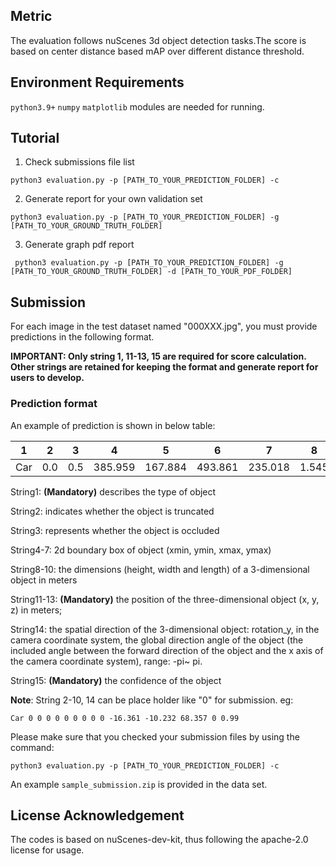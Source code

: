 ## Metric

The evaluation follows nuScenes 3d object detection tasks.The score is based on center distance based mAP over different distance threshold.

## Environment Requirements

`python3.9+`  `numpy`  `matplotlib` modules are needed for running.

## Tutorial

1. Check submissions file list

```
python3 evaluation.py -p [PATH_TO_YOUR_PREDICTION_FOLDER] -c
```

2. Generate report for your own validation set

```
python3 evaluation.py -p [PATH_TO_YOUR_PREDICTION_FOLDER] -g [PATH_TO_YOUR_GROUND_TRUTH_FOLDER]

```

3. Generate graph pdf report

```
 python3 evaluation.py -p [PATH_TO_YOUR_PREDICTION_FOLDER] -g [PATH_TO_YOUR_GROUND_TRUTH_FOLDER] -d [PATH_TO_YOUR_PDF_FOLDER]
```

## Submission

For each image in the test dataset named "000XXX.jpg", you must provide predictions in the following format.

**IMPORTANT:
Only string 1, 11-13, 15 are required for score calculation.
Other strings are retained for keeping the format and generate report for users to develop.**

### Prediction format

An example of prediction is shown in below table:

| 1   | 2   | 3   | 4       | 5       | 6       | 7       | 8     | 9     | 10    | 11      | 12      | 13     | 14    | 15   |
| --- | --- | --- | ------- | ------- | ------- | ------- | ----- | ----- | ----- | ------- | ------- | ------ | ----- | ---- |
| Car | 0.0 | 0.5 | 385.959 | 167.884 | 493.861 | 235.018 | 1.545 | 1.886 | 4.332 | -16.361 | -10.232 | 68.357 | 1.689 | 0.99 |

String1: **(Mandatory)** describes the type of object

String2: indicates whether the object is truncated

String3: represents whether the object is occluded

String4-7: 2d boundary box of object (xmin, ymin, xmax, ymax)

String8-10: the dimensions (height, width and length) of a 3-dimensional object in meters

String11-13: **(Mandatory)** the position of the three-dimensional object (x, y, z) in meters;

String14:  the spatial direction of the 3-dimensional object: rotation_y, in the camera coordinate system, the global direction angle of the object (the included angle between the forward direction of the object and the x axis of the camera coordinate system), range: -pi~ pi.

String15: **(Mandatory)** the confidence of the object

**Note**: String 2-10, 14 can be place holder like "0" for submission. eg:

```
Car 0 0 0 0 0 0 0 0 0 -16.361 -10.232 68.357 0 0.99
```

Please make sure that you checked your submission files by using the command:

```
python3 evaluation.py -p [PATH_TO_YOUR_PREDICTION_FOLDER] -c
```

An example `sample_submission.zip` is provided in the data set.

## License Acknowledgement

The codes is based on nuScenes-dev-kit, thus following the apache-2.0 license for usage.

